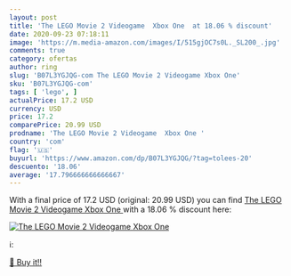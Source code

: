 ```yaml
---
layout: post
title: 'The LEGO Movie 2 Videogame  Xbox One  at 18.06 % discount'
date: 2020-09-23 07:18:11
image: 'https://m.media-amazon.com/images/I/515gjOC7s0L._SL200_.jpg'
comments: true
category: ofertas
author: ring
slug: 'B07L3YGJQG-com The LEGO Movie 2 Videogame Xbox One'
sku: 'B07L3YGJQG-com'
tags: [ 'lego', ]
actualPrice: 17.2 USD
currency: USD
price: 17.2
comparePrice: 20.99 USD
prodname: 'The LEGO Movie 2 Videogame  Xbox One '
country: 'com'
flag: '🇺🇸'
buyurl: 'https://www.amazon.com/dp/B07L3YGJQG/?tag=tolees-20'
descuento: '18.06'
average: '17.796666666666667'
---
```


With a final price of 17.2 USD (original: 20.99 USD) you can find [The LEGO Movie 2 Videogame  Xbox One ](https://www.amazon.com/dp/B07L3YGJQG/?tag=tolees-20) with a  18.06 % discount here:

[![The LEGO Movie 2 Videogame  Xbox One ](https://m.media-amazon.com/images/I/515gjOC7s0L._SL200_.jpg)](https://www.amazon.com/dp/B07L3YGJQG/?tag=tolees-20)

ℹ️:


[🛒 Buy it!!](https://www.amazon.com/dp/B07L3YGJQG/?tag=tolees-20)
